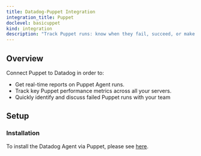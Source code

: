 ```yaml
---
title: Datadog-Puppet Integration
integration_title: Puppet
doclevel: basicuppet
kind: integration
description: "Track Puppet runs: know when they fail, succeed, or make big changes."
---
```


## Overview

Connect Puppet to Datadog in order to:

  * Get real-time reports on Puppet Agent runs.
  * Track key Puppet performance metrics across all your servers.
  * Quickly identify and discuss failed Puppet runs with your team

## Setup
### Installation
To install the Datadog Agent via Puppet, please see [here][1].

   [1]: https://github.com/datadog/puppet-datadog-agent


